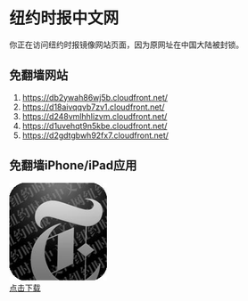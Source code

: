 <h1>纽约时报中文网</h1>
<p>你正在访问纽约时报镜像网站页面，因为原网址在中国大陆被封锁。</p>
<h2>免翻墙网站</h2>
<ol>
<li><a href="https://db2ywah86wj5b.cloudfront.net/" target="1">https://db2ywah86wj5b.cloudfront.net/</a></li>
<li><a href="https://d18aivqqvb7zv1.cloudfront.net/" target="2">https://d18aivqqvb7zv1.cloudfront.net/</a></li>
<li><a href="https://d248vmlhhlizvm.cloudfront.net/" target="3">https://d248vmlhhlizvm.cloudfront.net/</a></li>
<li><a href="https://d1uvehqt9n5kbe.cloudfront.net/" target="4">https://d1uvehqt9n5kbe.cloudfront.net/</a></li>
<li><a href="https://d2gdtgbwh92fx7.cloudfront.net/" target="5">https://d2gdtgbwh92fx7.cloudfront.net/</a></li>
</ol>
<h2>免翻墙iPhone/iPad应用</h2>
<p>
	<a href="https://itunes.apple.com/cn/app/niu-yue-shi-bao-zhong-wen-wang/id807498298?mt=8">
		<img src="icon175x175.jpeg" />
		<br/>点击下载
	</a>
</p>